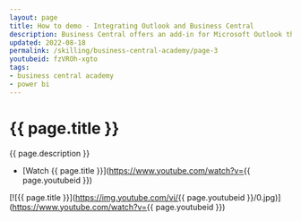 ```yaml
---
layout: page
title: How to demo - Integrating Outlook and Business Central
description: Business Central offers an add-in for Microsoft Outlook that allows users to streamline business interactions with  customers and vendors, directly in Microsoft Outlook. With the Business Central add-in for Outlook, users can see financial data related to customers and vendors, and quickly create and send financial documents, such as quotes and invoices from inbound emails.
updated: 2022-08-18
permalink: /skilling/business-central-academy/page-3
youtubeid: fzVROh-xgto
tags: 
- business central academy
- power bi
---
```


# {{ page.title }}

{{ page.description }}

* [Watch {{ page.title }}](https://www.youtube.com/watch?v={{ page.youtubeid }})

[![{{ page.title }}](https://img.youtube.com/vi/{{ page.youtubeid }}/0.jpg)](https://www.youtube.com/watch?v={{ page.youtubeid }})

